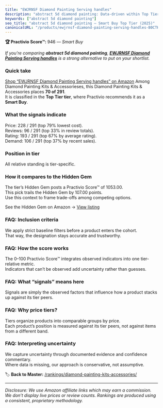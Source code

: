 ```yaml
---
title: "EWJRNSF Diamond Painting Serving handles"
description: "abstract 5d diamond painting: Data-driven within Top Tier ranking using the Practivio Score™. Positioned by quality, value, demand, findability, momentum."
keywords: ["abstract 5d diamond painting"]
seo_title: "abstract 5d diamond painting — Smart Buy Top Tier (2025)"
canonicalURL: "/products/ewjrnsf-diamond-painting-serving-handles-B0CTHJPZBH/"
---
```


**🏆 Practivio Score™:** 946 — _Smart Buy_


*If you're comparing **abstract 5d diamond painting**, **[EWJRNSF Diamond Painting Serving handles](https://www.amazon.com/dp/B0CTHJPZBH?tag=practivio-20)** is a strong alternative to put on your shortlist.*
### Quick take
[Shop “EWJRNSF Diamond Painting Serving handles” on Amazon](https://www.amazon.com/dp/B0CTHJPZBH?tag=practivio-20)
Among Diamond Painting Kits & Accessorieses, this Diamond Painting Kits & Accessories places **70 of 291**.  
It is classified in the **Top Tier tier**, where Practivio recommends it as a **Smart Buy**.

### What the signals indicate
Price: 228 / 291 (top 79% lowest cost).  
Reviews: 96 / 291 (top 33% in review totals).  
Rating: 193 / 291 (top 67% by average rating).  
Demand: 106 / 291 (top 37% by recent sales).

### Position in tier
All relative standing is tier-specific.

### How it compares to the Hidden Gem
The tier’s Hidden Gem posts a Practivio Score™ of 1053.00.  
This pick trails the Hidden Gem by 107.00 points.  
Use this context to frame trade-offs among competing options.  

See the Hidden Gem on Amazon → [View listing](https://www.amazon.com/dp/B088K3FQ7W?tag=practivio-20)

### FAQ: Inclusion criteria
We apply strict baseline filters before a product enters the cohort.  
That way, the designation stays accurate and trustworthy.

### FAQ: How the score works
The 0–100 Practivio Score™ integrates observed indicators into one tier-relative metric.  
Indicators that can’t be observed add uncertainty rather than guesses.

### FAQ: What “signals” means here
Signals are simply the observed factors that influence how a product stacks up against its tier peers.

### FAQ: Why price tiers?
Tiers organize products into comparable groups by price.  
Each product’s position is measured against its tier peers, not against items from a different band.

### FAQ: Interpreting uncertainty
We capture uncertainty through documented evidence and confidence commentary.  
Where data is missing, our approach is conservative, not assumptive.


🏷️ **Back to Master:** [/rankings/diamond-painting-kits-accessories/](/rankings/diamond-painting-kits-accessories/)

---
_Disclosure: We use Amazon affiliate links which may earn a commission. We don’t display live prices or review counts. Rankings are produced using a consistent, proprietary methodology._

